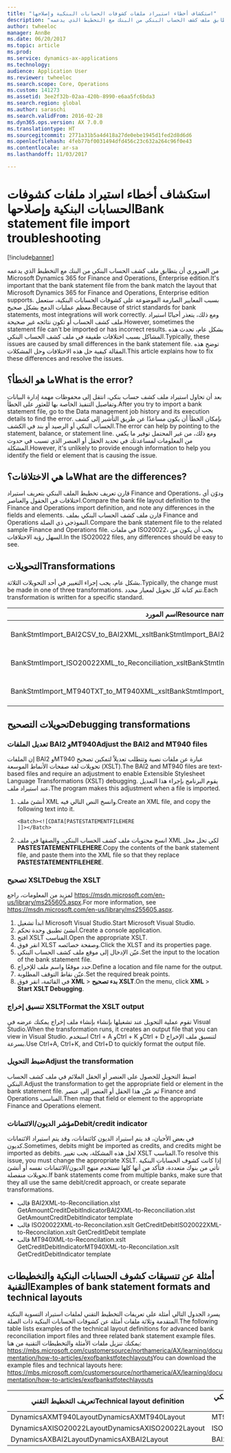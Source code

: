 ```yaml
---
title: "استكشاف أخطاء استيراد ملفات كشوفات الحسابات البنكية وإصلاحها"
description: "من الضروري أن يتطابق ملف كشف الحساب البنكي من البنك مع التخطيط الذي يدعمه Microsoft Dynamics 365 for Finance and Operations, Enterprise edition. بسبب المعايير الصارمة الموضوعة على كشوفات الحسابات البنكية، ستعمل معظم عمليات الدمج بشكل صحيح. ومع ذلك، يتعذر أحيانًا استيراد ملف كشف الحساب أو تكون نتائجه غير صحيحة. بشكل عام، تحدث هذه المشاكل بسبب اختلافات طفيفة في ملف كشف الحساب البنكي. توضح هذه المقالة كيفية حل هذه الاختلافات وحل المشكلات."
author: twheeloc
manager: AnnBe
ms.date: 06/20/2017
ms.topic: article
ms.prod: 
ms.service: dynamics-ax-applications
ms.technology: 
audience: Application User
ms.reviewer: twheeloc
ms.search.scope: Core, Operations
ms.custom: 141273
ms.assetid: 3ee2f32b-02aa-420b-8990-e6aa5fc6bda3
ms.search.region: global
ms.author: saraschi
ms.search.validFrom: 2016-02-28
ms.dyn365.ops.version: AX 7.0.0
ms.translationtype: HT
ms.sourcegitcommit: 2771a31b5a4d418a27de0ebe1945d1fed2d8d6d6
ms.openlocfilehash: 4feb77bf0031494dfd456c23c632a264c96f0e43
ms.contentlocale: ar-sa
ms.lasthandoff: 11/03/2017

---
```


# <a name="bank-statement-file-import-troubleshooting"></a><span data-ttu-id="a0cba-107">استكشاف أخطاء استيراد ملفات كشوفات الحسابات البنكية وإصلاحها</span><span class="sxs-lookup"><span data-stu-id="a0cba-107">Bank statement file import troubleshooting</span></span>

[!include[banner](../includes/banner.md)]


<span data-ttu-id="a0cba-108">من الضروري أن يتطابق ملف كشف الحساب البنكي من البنك مع التخطيط الذي يدعمه Microsoft Dynamics 365 for Finance and Operations, Enterprise edition.</span><span class="sxs-lookup"><span data-stu-id="a0cba-108">It's important that the bank statement file from the bank match the layout that Microsoft Dynamics 365 for Finance and Operations, Enterprise edition supports.</span></span> <span data-ttu-id="a0cba-109">بسبب المعايير الصارمة الموضوعة على كشوفات الحسابات البنكية، ستعمل معظم عمليات الدمج بشكل صحيح.</span><span class="sxs-lookup"><span data-stu-id="a0cba-109">Because of strict standards for bank statements, most integrations will work correctly.</span></span> <span data-ttu-id="a0cba-110">ومع ذلك، يتعذر أحيانًا استيراد ملف كشف الحساب أو تكون نتائجه غير صحيحة.</span><span class="sxs-lookup"><span data-stu-id="a0cba-110">However, sometimes the statement file can't be imported or has incorrect results.</span></span> <span data-ttu-id="a0cba-111">بشكل عام، تحدث هذه المشاكل بسبب اختلافات طفيفة في ملف كشف الحساب البنكي.</span><span class="sxs-lookup"><span data-stu-id="a0cba-111">Typically, these issues are caused by small differences in the bank statement file.</span></span> <span data-ttu-id="a0cba-112">توضح هذه المقالة كيفية حل هذه الاختلافات وحل المشكلات.</span><span class="sxs-lookup"><span data-stu-id="a0cba-112">This article explains how to fix these differences and resolve the issues.</span></span>

<a name="what-is-the-error"></a><span data-ttu-id="a0cba-113">ما هو الخطأ؟</span><span class="sxs-lookup"><span data-stu-id="a0cba-113">What is the error?</span></span>
------------------

<span data-ttu-id="a0cba-114">بعد أن تحاول استيراد ملف كشف حساب بنكي، انتقل إلى محفوظات مهمة إدارة البيانات وتفاصيل التنفيذ الخاصة بها للعثور على الخطأ.</span><span class="sxs-lookup"><span data-stu-id="a0cba-114">After you try to import a bank statement file, go to the Data management job history and its execution details to find the error.</span></span> <span data-ttu-id="a0cba-115">بإمكان الخطأ أن يكون مساعدًا عن طريق التأشير إلى كشف الحساب البنكي أو الرصيد أو بند في الكشف.</span><span class="sxs-lookup"><span data-stu-id="a0cba-115">The error can help by pointing to the statement, balance, or statement line.</span></span> <span data-ttu-id="a0cba-116">ومع ذلك، من غير المحتمل توفير ما يكفي من المعلومات لمساعدتك في تحديد الحقل أو العنصر الذي تسبب في حدوث المشكلة.</span><span class="sxs-lookup"><span data-stu-id="a0cba-116">However, it's unlikely to provide enough information to help you identify the field or element that is causing the issue.</span></span>

## <a name="what-are-the-differences"></a><span data-ttu-id="a0cba-117">ما هي الاختلافات؟</span><span class="sxs-lookup"><span data-stu-id="a0cba-117">What are the differences?</span></span>
<span data-ttu-id="a0cba-118">قارن تعريف تخطيط الملف البنكي بتعريف استيراد Finance and Operations، ودوّن أي اختلافات في الحقول والعناصر.</span><span class="sxs-lookup"><span data-stu-id="a0cba-118">Compare the bank file layout definition to the Finance and Operations import definition, and note any differences in the fields and elements.</span></span> <span data-ttu-id="a0cba-119">‏قارن ملف كشف الحساب البنكي بملف Finance and Operations النموذجي ذي الصلة.</span><span class="sxs-lookup"><span data-stu-id="a0cba-119">Compare the bank statement file to the related sample Finance and Operations file.</span></span> <span data-ttu-id="a0cba-120">في ملفات ISO20022، يجب أن يكون من السهل رؤية الاختلافات.‬</span><span class="sxs-lookup"><span data-stu-id="a0cba-120">In the ISO20022 files, any differences should be easy to see.</span></span>

## <a name="transformations"></a><span data-ttu-id="a0cba-121">التحويلات</span><span class="sxs-lookup"><span data-stu-id="a0cba-121">Transformations</span></span>
<span data-ttu-id="a0cba-122">بشكل عام، يجب إجراء التغيير في أحد التحويلات الثلاثة.</span><span class="sxs-lookup"><span data-stu-id="a0cba-122">Typically, the change must be made in one of three transformations.</span></span> <span data-ttu-id="a0cba-123">تتم كتابة كل تحويل لمعيار محدد.</span><span class="sxs-lookup"><span data-stu-id="a0cba-123">Each transformation is written for a specific standard.</span></span>

| <span data-ttu-id="a0cba-124">اسم المورد</span><span class="sxs-lookup"><span data-stu-id="a0cba-124">Resource name</span></span>                                         | <span data-ttu-id="a0cba-125">اسم الملف</span><span class="sxs-lookup"><span data-stu-id="a0cba-125">File name</span></span>                          |
|-------------------------------------------------------|------------------------------------|
| <span data-ttu-id="a0cba-126">BankStmtImport\_BAI2CSV\_to\_BAI2XML\_xslt</span><span class="sxs-lookup"><span data-stu-id="a0cba-126">BankStmtImport\_BAI2CSV\_to\_BAI2XML\_xslt</span></span>            | <span data-ttu-id="a0cba-127">BAI2CSV-to-BAI2XML.xslt</span><span class="sxs-lookup"><span data-stu-id="a0cba-127">BAI2CSV-to-BAI2XML.xslt</span></span>            |
| <span data-ttu-id="a0cba-128">BankStmtImport\_ISO20022XML\_to\_Reconciliation\_xslt</span><span class="sxs-lookup"><span data-stu-id="a0cba-128">BankStmtImport\_ISO20022XML\_to\_Reconciliation\_xslt</span></span> | <span data-ttu-id="a0cba-129">ISO20022XML-to-Reconciliation.xslt</span><span class="sxs-lookup"><span data-stu-id="a0cba-129">ISO20022XML-to-Reconciliation.xslt</span></span> |
| <span data-ttu-id="a0cba-130">BankStmtImport\_MT940TXT\_to\_MT940XML\_xslt</span><span class="sxs-lookup"><span data-stu-id="a0cba-130">BankStmtImport\_MT940TXT\_to\_MT940XML\_xslt</span></span>          | <span data-ttu-id="a0cba-131">MT940TXT-to-MT940XML.xslt</span><span class="sxs-lookup"><span data-stu-id="a0cba-131">MT940TXT-to-MT940XML.xslt</span></span>          |

## <a name="debugging-transformations"></a><span data-ttu-id="a0cba-132">تحويلات التصحيح</span><span class="sxs-lookup"><span data-stu-id="a0cba-132">Debugging transformations</span></span>
### <a name="adjust-the-bai2-and-mt940-files"></a><span data-ttu-id="a0cba-133">تعديل الملفات BAI2 وMT940</span><span class="sxs-lookup"><span data-stu-id="a0cba-133">Adjust the BAI2 and MT940 files</span></span>

<span data-ttu-id="a0cba-134">إن الملفات BAI2 وMT940 عبارة عن ملفات نصية وتتطلب تعديلاً لتمكين تصحيح تحويلات لغة صفحات الأنماط الموسعة (XSLT).</span><span class="sxs-lookup"><span data-stu-id="a0cba-134">The BAI2 and MT940 files are text-based files and require an adjustment to enable Extensible Stylesheet Language Transformations (XSLT) debugging.</span></span> <span data-ttu-id="a0cba-135">يقوم البرنامج بإجراء هذا التعديل عند استيراد ملف.</span><span class="sxs-lookup"><span data-stu-id="a0cba-135">The program makes this adjustment when a file is imported.</span></span>

1.  <span data-ttu-id="a0cba-136">أنشئ ملف XML وانسخ النص التالي فيه.</span><span class="sxs-lookup"><span data-stu-id="a0cba-136">Create an XML file, and copy the following text into it.</span></span>

        <Batch><![CDATA[PASTESTATEMENTFILEHERE
        ]]></Batch>

2.  <span data-ttu-id="a0cba-137">انسخ محتويات ملف كشف الحساب البنكي، والصقها في ملف XML لكي تحل محل **PASTESTATEMENTFILEHERE**.</span><span class="sxs-lookup"><span data-stu-id="a0cba-137">Copy the contents of the bank statement file, and paste them into the XML file so that they replace **PASTESTATEMENTFILEHERE**.</span></span>

### <a name="debug-the-xslt"></a><span data-ttu-id="a0cba-138">تصحيح XSLT</span><span class="sxs-lookup"><span data-stu-id="a0cba-138">Debug the XSLT</span></span>

<span data-ttu-id="a0cba-139">لمزيد من المعلومات، راجع <https://msdn.microsoft.com/en-us/library/ms255605.aspx>.</span><span class="sxs-lookup"><span data-stu-id="a0cba-139">For more information, see <https://msdn.microsoft.com/en-us/library/ms255605.aspx>.</span></span>

1.  <span data-ttu-id="a0cba-140">ابدأ تشغيل Microsoft Visual Studio.</span><span class="sxs-lookup"><span data-stu-id="a0cba-140">Start Microsoft Visual Studio.</span></span>
2.  <span data-ttu-id="a0cba-141">أنشئ تطبيق وحدة تحكم.</span><span class="sxs-lookup"><span data-stu-id="a0cba-141">Create a console application.</span></span>
3.  <span data-ttu-id="a0cba-142">افتح XSLT المناسب.</span><span class="sxs-lookup"><span data-stu-id="a0cba-142">Open the appropriate XSLT.</span></span>
4.  <span data-ttu-id="a0cba-143">انقر فوق XLST وصفحة خصائصه.</span><span class="sxs-lookup"><span data-stu-id="a0cba-143">Click the XLST and its properties page.</span></span>
5.  <span data-ttu-id="a0cba-144">عيّن الإدخال إلى موقع ملف كشف الحساب البنكي.</span><span class="sxs-lookup"><span data-stu-id="a0cba-144">Set the input to the location of the bank statement file.</span></span>
6.  <span data-ttu-id="a0cba-145">حدد موقعًا واسم ملف للإخراج.</span><span class="sxs-lookup"><span data-stu-id="a0cba-145">Define a location and file name for the output.</span></span>
7.  <span data-ttu-id="a0cba-146">عيّن نقاط التوقف المطلوبة.</span><span class="sxs-lookup"><span data-stu-id="a0cba-146">Set the required break points.</span></span>
8.  <span data-ttu-id="a0cba-147">في القائمة، انقر فوق **XML** &gt; **بدء تصحيح XSLT**.</span><span class="sxs-lookup"><span data-stu-id="a0cba-147">On the menu, click **XML** &gt; **Start XSLT Debugging**.</span></span>

### <a name="format-the-xslt-output"></a><span data-ttu-id="a0cba-148">تنسيق إخراج XSLT</span><span class="sxs-lookup"><span data-stu-id="a0cba-148">Format the XSLT output</span></span>

<span data-ttu-id="a0cba-149">تقوم عملية التحويل عند تشغيلها بإنشاء بإنشاء ملف إخراج يمكنك عرضه في Visual Studio.</span><span class="sxs-lookup"><span data-stu-id="a0cba-149">When the transformation runs, it creates an output file that you can view in Visual Studio.</span></span> <span data-ttu-id="a0cba-150">استخدم Ctrl + A وCtrl + K وCtrl + D لتنسيق ملف الإخراج بسرعة.</span><span class="sxs-lookup"><span data-stu-id="a0cba-150">Use Ctrl+A, Ctrl+K, and Ctrl+D to quickly format the output file.</span></span>

### <a name="adjust-the-transformation"></a><span data-ttu-id="a0cba-151">ضبط التحويل</span><span class="sxs-lookup"><span data-stu-id="a0cba-151">Adjust the transformation</span></span>

<span data-ttu-id="a0cba-152">اضبط التحويل للحصول على العنصر أو الحقل الملائم في ملف كشف الحساب البنكي.</span><span class="sxs-lookup"><span data-stu-id="a0cba-152">Adjust the transformation to get the appropriate field or element in the bank statement file.</span></span> <span data-ttu-id="a0cba-153">ثم عيّن هذا الحقل أو العنصر إلى عنصر Finance and Operations المناسب.</span><span class="sxs-lookup"><span data-stu-id="a0cba-153">Then map that field or element to the appropriate Finance and Operations element.</span></span>

### <a name="debitcredit-indicator"></a><span data-ttu-id="a0cba-154">مؤشر الديون/الائتمانات</span><span class="sxs-lookup"><span data-stu-id="a0cba-154">Debit/credit indicator</span></span>

<span data-ttu-id="a0cba-155">في بعض الأحيان، قد يتم استيراد الديون كائتمانات، وقد يتم استيراد الائتمانات كديون.</span><span class="sxs-lookup"><span data-stu-id="a0cba-155">Sometimes, debits might be imported as credits, and credits might be imported as debits.</span></span> <span data-ttu-id="a0cba-156">لحل هذه المشكلة، يجب تغيير XSLT المناسب.</span><span class="sxs-lookup"><span data-stu-id="a0cba-156">To resolve this issue, you must change the appropriate XSLT.</span></span> <span data-ttu-id="a0cba-157">إذا كانت كشوف الحسابات البنكية تأتي من بنوك متعددة، فتأكد من أنها كلها تستخدم منهج الديون/الائتمانات نفسه أو أنشئ تحويلات منفصلة.</span><span class="sxs-lookup"><span data-stu-id="a0cba-157">If bank statements come from multiple banks, make sure that they all use the same debit/credit approach, or create separate transformations.</span></span>

-   <span data-ttu-id="a0cba-158">قالب BAI2XML-to-Reconciliation.xlst GetAmountCreditDebitIndicator</span><span class="sxs-lookup"><span data-stu-id="a0cba-158">BAI2XML-to-Reconciliation.xlst GetAmountCreditDebitIndicator template</span></span>
-   <span data-ttu-id="a0cba-159">قالب ISO20022XML-to-Reconcilation.xslt GetCreditDebit</span><span class="sxs-lookup"><span data-stu-id="a0cba-159">ISO20022XML-to-Reconcilation.xslt GetCreditDebit template</span></span>
-   <span data-ttu-id="a0cba-160">قالب MT940XML-to-Reconcilation.xslt GetCreditDebitIndicator</span><span class="sxs-lookup"><span data-stu-id="a0cba-160">MT940XML-to-Reconcilation.xslt GetCreditDebitIndicator template</span></span>

## <a name="examples-of-bank-statement-formats-and-technical-layouts"></a><span data-ttu-id="a0cba-161">أمثلة عن تنسيقات كشوف الحسابات البنكية والتخطيطات التقنية</span><span class="sxs-lookup"><span data-stu-id="a0cba-161">Examples of bank statement formats and technical layouts</span></span>
<span data-ttu-id="a0cba-162">يسرد الجدول التالي أمثلة على تعريفات التخطيط التقني لملفات استيراد التسوية البنكية المتقدمة وثلاثة ملفات أمثلة عن كشوفات الحسابات البنكية ذات الصلة.</span><span class="sxs-lookup"><span data-stu-id="a0cba-162">The following table lists examples of the technical layout definitions for advanced bank reconciliation import files and three related bank statement example files.</span></span> <span data-ttu-id="a0cba-163">يمكنك تنزيل ملفات الأمثلة والتخطيطات التقنية‬ من هنا: https://mbs.microsoft.com/customersource/northamerica/AX/learning/documentation/how-to-articles/exofbankstfotechlayouts</span><span class="sxs-lookup"><span data-stu-id="a0cba-163">You can download the example files and technical layouts here: https://mbs.microsoft.com/customersource/northamerica/AX/learning/documentation/how-to-articles/exofbankstfotechlayouts</span></span>  


| <span data-ttu-id="a0cba-164">تعريف التخطيط التقني</span><span class="sxs-lookup"><span data-stu-id="a0cba-164">Technical layout definition</span></span>                             | <span data-ttu-id="a0cba-165">ملف مثال عن كشف الحساب البنكي</span><span class="sxs-lookup"><span data-stu-id="a0cba-165">Bank statement example file</span></span>          |
|---------------------------------------------------------|--------------------------------------|
| <span data-ttu-id="a0cba-166">DynamicsAXMT940Layout</span><span class="sxs-lookup"><span data-stu-id="a0cba-166">DynamicsAXMT940Layout</span></span>                                   | <span data-ttu-id="a0cba-167">MT940StatementExample</span><span class="sxs-lookup"><span data-stu-id="a0cba-167">MT940StatementExample</span></span>                |
| <span data-ttu-id="a0cba-168">DynamicsAXISO20022Layout</span><span class="sxs-lookup"><span data-stu-id="a0cba-168">DynamicsAXISO20022Layout</span></span>                                | <span data-ttu-id="a0cba-169">ISO20022StatementExample</span><span class="sxs-lookup"><span data-stu-id="a0cba-169">ISO20022StatementExample</span></span>             |
| <span data-ttu-id="a0cba-170">DynamicsAXBAI2Layout</span><span class="sxs-lookup"><span data-stu-id="a0cba-170">DynamicsAXBAI2Layout</span></span>                                    | <span data-ttu-id="a0cba-171">BAI2StatementExample</span><span class="sxs-lookup"><span data-stu-id="a0cba-171">BAI2StatementExample</span></span>                 |






